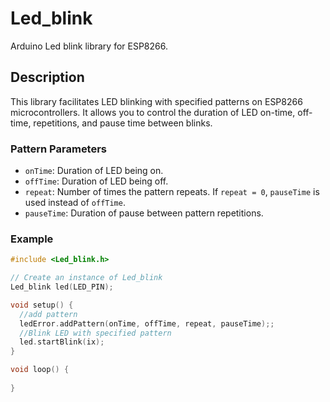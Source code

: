 # Led_blink

Arduino Led blink library for ESP8266.

## Description

This library facilitates LED blinking with specified patterns on ESP8266 microcontrollers. It allows you to control the duration of LED on-time, off-time, repetitions, and pause time between blinks.

### Pattern Parameters

- `onTime`: Duration of LED being on.
- `offTime`: Duration of LED being off.
- `repeat`: Number of times the pattern repeats. If `repeat = 0`, `pauseTime` is used instead of `offTime`.
- `pauseTime`: Duration of pause between pattern repetitions.

### Example

```cpp
#include <Led_blink.h>

// Create an instance of Led_blink
Led_blink led(LED_PIN);

void setup() {
  //add pattern
  ledError.addPattern(onTime, offTime, repeat, pauseTime);;
  //Blink LED with specified pattern
  led.startBlink(ix);
}

void loop() {
	
}